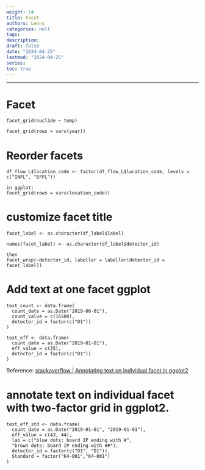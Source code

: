 ```yaml
---
weight: 14
title: Facet
authors: Lenny
categories: null
tags: 
description: 
draft: false
date: "2024-04-25"
lastmod: "2024-04-25"
series:
toc: true
---
```



<!--more-->
---

# Facet
 
```
facet_grid(nuclide ~ temp)

facet_grid(rows = vars(year))
```

# Reorder facets
```
df_flow_L$location_code <- factor(df_flow_L$location_code, levels = c("INFL", "EFFL"))
 
in ggplot:
facet_grid(rows = vars(location_code))

```


#  customize facet title
```
facet_label <- as.character(df_label$label)

names(facet_label) <- as.character(df_label$detector_id)

then
facet_wrap(~detector_id, labeller = labeller(detector_id = facet_label))
```


# Add text at one facet ggplot 

```
text_count <- data.frame(
  count_date = as.Date("2019-06-01"), 
  count_value = c(16500), 
  detector_id = factor(c("D1"))
)

text_eff <- data.frame(
  count_date = as.Date("2019-01-01"), 
  eff_value = c(35), 
  detector_id = factor(c("D1"))
)
```
Reference: <a href = "https://stackoverflow.com/questions/11889625/annotating-text-on-individual-facet-in-ggplot2" target="_blank" rel="noopener noreferrer">stackoverflow | Annotating text on individual facet in ggplot2</a>


# annotate text on individual facet with two-factor grid in ggplot2.
```
text_eff_std <- data.frame(
  count_date = as.Date("2019-01-01", "2019-01-01"), 
  eff_value = c(43, 44), 
  lab = c("blue dots: board IP ending with #", 
  "brown dots: board IP ending with ##"),
  detector_id = factor(c("D1", "D1")),
  Standard = factor("K4-001","K4-001")
)
```
